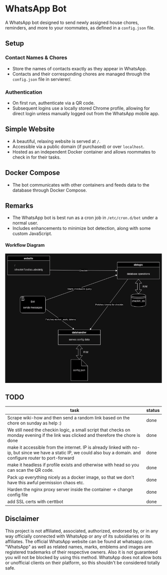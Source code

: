 # **WhatsApp Bot**

A WhatsApp bot designed to send newly assigned house chores, reminders, and more to your roommates, as defined in a `config.json` file.

## **Setup**

### **Contact Names & Chores**
- Store the names of contacts exactly as they appear in WhatsApp.
- Contacts and their corresponding chores are managed through the `config.json` file in servierer/.

### **Authentication**
- On first run, authenticate via a QR code.
- Subsequent logins use a locally stored Chrome profile, allowing for direct login unless manually logged out from the WhatsApp mobile app.

## **Simple Website**
- A beautiful, relaxing website is served at `/`.
- Accessible via a public domain (if purchased) or over `localhost`.
- Hosted as an independent Docker container and allows roommates to check in for their tasks.

## **Docker Compose**
- The bot communicates with other containers and feeds data to the database through Docker Compose.

## **Remarks**
- The WhatsApp bot is best run as a cron job in `/etc/cron.d/bot` under a normal user.
- Includes enhancements to minimize bot detection, along with some custom JavaScript.


#### Workflow Diagram
![image info](./cafanoble-duties.png)


## TODO

| task                                                                                                                                                                   | status |
|------------------------------------------------------------------------------------------------------------------------------------------------------------------------|--------|
| Scrape wiki-how and then send a random link based on the chore on sunday as help :)                                                                                    | done   |
| We still need the checkin logic, a small script that checks on monday evening if the link was clicked and therefore the chore is done                                  | done   |
| make it accessible from the internet. IP is already linked with no-ip, but since we have a static IP, we could also buy a domain. and configure router to port-forward | done   |
| make it headless if profile exists and otherwise with head so you can scan the QR code.                                                                                | done   |
| Pack up everything nicely as a docker image, so that we don't have this awful permission chaos etc.                                                                    | done   |
| Harden the nginx proxy server inside the container -> change config file                                                                                               | done   |
| add SSL certs with certtbot                                                                                                                                            | done   |           
## Disclaimer
This project is not affiliated, associated, authorized, endorsed by, or in any way officially connected with WhatsApp or any of its subsidiaries or its affiliates. The official WhatsApp website can be found at whatsapp.com. "WhatsApp" as well as related names, marks, emblems and images are registered trademarks of their respective owners. Also it is not guaranteed you will not be blocked by using this method. WhatsApp does not allow bots or unofficial clients on their platform, so this shouldn't be considered totally safe.
